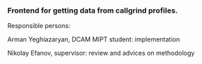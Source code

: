 ### Frontend for getting data from callgrind profiles.

Responsible persons: 

Arman Yeghiazaryan, DCAM MIPT student: implementation

Nikolay Efanov, supervisor: review and advices on methodology
